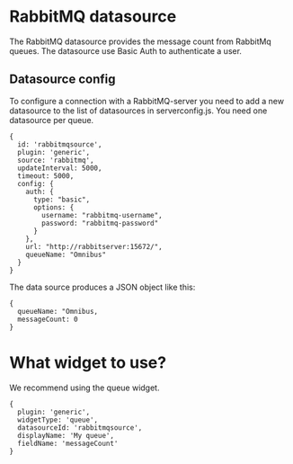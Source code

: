 RabbitMQ datasource
====
The RabbitMQ datasource provides the message count from RabbitMq queues. The datasource use Basic Auth to authenticate a user.

## Datasource config
To configure a connection with a RabbitMQ-server you need to add a new datasource to the list of datasources in serverconfig.js. You need one datasource per queue.
```
{
  id: 'rabbitmqsource',
  plugin: 'generic',
  source: 'rabbitmq',
  updateInterval: 5000,
  timeout: 5000,
  config: {
    auth: {
      type: "basic",
      options: {
        username: "rabbitmq-username",
        password: "rabbitmq-password"
      }
    },
    url: "http://rabbitserver:15672/",  
    queueName: "Omnibus"
  }
}
```
The data source produces a JSON object like this:

```
{
  queueName: "Omnibus,
  messageCount: 0
}
```

# What widget to use?
We recommend using the queue widget.
```
{
  plugin: 'generic',
  widgetType: 'queue',
  datasourceId: 'rabbitmqsource',
  displayName: 'My queue',
  fieldName: 'messageCount'
}
```


